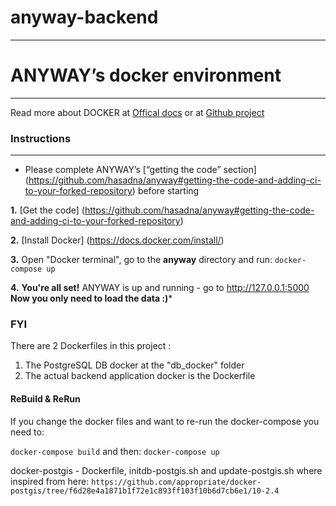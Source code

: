# anyway-backend


------

# ANYWAY’s docker environment
-----------------------

Read more about DOCKER at [Offical docs](https://docs.docker.com/) or at [Github project](https://github.com/docker/docker)


### Instructions
-----------------------
* Please complete ANYWAY’s [“getting the code” section] (https://github.com/hasadna/anyway#getting-the-code-and-adding-ci-to-your-forked-repository) before starting

**1.** [Get the code] (https://github.com/hasadna/anyway#getting-the-code-and-adding-ci-to-your-forked-repository)

**2.** [Install Docker] (https://docs.docker.com/install/)

**3.** Open "Docker terminal", go to the **anyway** directory and run:
    `docker-compose up`

**4.** **You're all set!** ANYWAY is up and running - go to http://127.0.0.1:5000 **Now you only need to load the data :)***


### FYI

There are 2 Dockerfiles in this project :
1) The PostgreSQL DB docker at the "db_docker" folder
2) The actual backend application docker is the Dockerfile



#### ReBuild & ReRun
If you change the docker files and want to re-run the docker-compose you need to:

`docker-compose build` and then: `docker-compose up`


docker-postgis - Dockerfile, initdb-postgis.sh and update-postgis.sh where inspired from here:
`https://github.com/appropriate/docker-postgis/tree/f6d28e4a1871b1f72e1c893ff103f10b6d7cb6e1/10-2.4`
